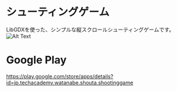 # シューティングゲーム  
LibGDXを使った、シンプルな縦スクロールシューティングゲームです。  
![Alt Text](https://imgur.com/tAag7kP)  
# Google Play
<https://play.google.com/store/apps/details?id=jp.techacademy.watanabe.shouta.shootinggame>
